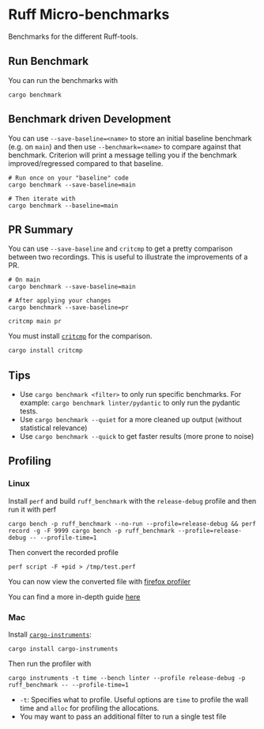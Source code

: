 # Ruff Micro-benchmarks

Benchmarks for the different Ruff-tools.

## Run Benchmark

You can run the benchmarks with

```shell
cargo benchmark
```

## Benchmark driven Development

You can use `--save-baseline=<name>` to store an initial baseline benchmark (e.g. on `main`) and then use
`--benchmark=<name>` to compare against that benchmark. Criterion will print a message telling you if the benchmark improved/regressed compared to that baseline.

```shell
# Run once on your "baseline" code
cargo benchmark --save-baseline=main

# Then iterate with
cargo benchmark --baseline=main
```

## PR Summary

You can use `--save-baseline` and `critcmp` to get a pretty comparison between two recordings.
This is useful to illustrate the improvements of a PR.

```shell
# On main
cargo benchmark --save-baseline=main

# After applying your changes
cargo benchmark --save-baseline=pr

critcmp main pr
```

You must install [`critcmp`](https://github.com/BurntSushi/critcmp) for the comparison.

```bash
cargo install critcmp
```

## Tips

- Use `cargo benchmark <filter>` to only run specific benchmarks. For example: `cargo benchmark linter/pydantic` to only run the pydantic tests.
- Use `cargo benchmark --quiet` for a more cleaned up output (without statistical relevance)
- Use `cargo benchmark --quick` to get faster results (more prone to noise)

## Profiling

### Linux

Install `perf` and build `ruff_benchmark` with the `release-debug` profile and then run it with perf

```shell
cargo bench -p ruff_benchmark --no-run --profile=release-debug && perf record -g -F 9999 cargo bench -p ruff_benchmark --profile=release-debug -- --profile-time=1
```

Then convert the recorded profile

```shell
perf script -F +pid > /tmp/test.perf
```

You can now view the converted file with [firefox profiler](https://profiler.firefox.com/)

You can find a more in-depth guide [here](https://profiler.firefox.com/docs/#/./guide-perf-profiling)

### Mac

Install [`cargo-instruments`](https://crates.io/crates/cargo-instruments):

```shell
cargo install cargo-instruments
```

Then run the profiler with

```shell
cargo instruments -t time --bench linter --profile release-debug -p ruff_benchmark -- --profile-time=1
```

- `-t`: Specifies what to profile. Useful options are `time` to profile the wall time and `alloc` for profiling the allocations.
- You may want to pass an additional filter to run a single test file
